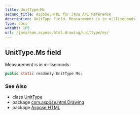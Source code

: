 ```yaml
---
title: UnitType.Ms
second_title: Aspose.HTML for Java API Reference
description: UnitType field. Measurement is in milliseconds
type: docs
weight: 160
url: /java/com.aspose.html.drawing/unittype/ms/
---
```

## UnitType.Ms field

Measurement is in milliseconds.

```java
public static readonly UnitType Ms;
```

### See Also

* class [UnitType](../)
* package [com.aspose.html.Drawing](../../unittype/)
* package [Aspose.HTML](../../../)
